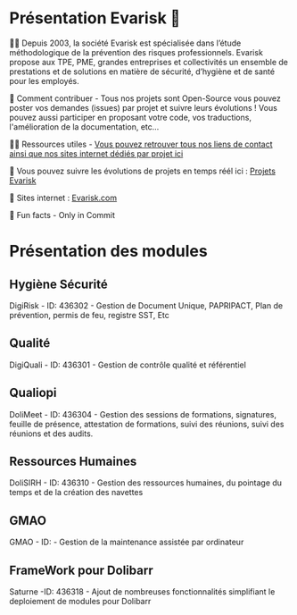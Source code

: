 # Présentation Evarisk 👋

🙋‍♀️ Depuis 2003, la société Evarisk est spécialisée dans l’étude méthodologique de la prévention des risques professionnels. Evarisk propose aux TPE, PME, grandes entreprises et collectivités un ensemble de prestations et de solutions en matière de sécurité, d’hygiène et de santé pour les employés.

🌈 Comment contribuer - Tous nos projets sont Open-Source vous pouvez poster vos demandes (issues) par projet et suivre leurs évolutions ! Vous pouvez aussi participer en proposant votre code, vos traductions, l'amélioration de la documentation, etc...

👩‍💻 Ressources utiles - [Vous pouvez retrouver tous nos liens de contact ainsi que nos sites internet dédiés par projet ici](https://www.evarisk.com/linktree)

🧙 Vous pouvez suivre les évolutions de projets en temps réél ici : [Projets Evarisk](https://github.com/orgs/Evarisk/projects/40/views/1?layout=board)

👩‍ Sites internet : [Evarisk.com](https://www.evarisk.com/) 

🍿 Fun facts - Only in Commit

# Présentation des modules
## Hygiène Sécurité
DigiRisk - ID: 436302 - Gestion de Document Unique, PAPRIPACT, Plan de prévention, permis de feu, registre SST, Etc
## Qualité
DigiQuali - ID: 436301 - Gestion de contrôle qualité et référentiel
## Qualiopi
DoliMeet - ID: 436304 - Gestion des sessions de formations, signatures, feuille de présence, attestation de formations, suivi des réunions, suivi des réunions et des audits.
## Ressources Humaines
DoliSIRH - ID: 436310 - Gestion des ressources humaines, du pointage du temps et de la création des navettes
## GMAO
GMAO - ID: - Gestion de la maintenance assistée par ordinateur
## FrameWork pour Dolibarr
Saturne -ID: 436318 - Ajout de nombreuses fonctionnalités simplifiant le deploiement de modules pour Dolibarr







